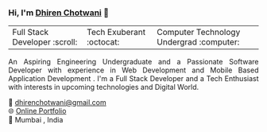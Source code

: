### Hi, I'm [Dhiren Chotwani](http://www.knowdhirenchotwani.gq/)  👋


<table>
    <tr>
        <td>Full Stack Developer  :scroll: </td>
      <td>Tech Exuberant  :octocat: </td>
      <td>Computer Technology Undergrad  :computer: </td>
    </tr>
</table>

<p align="justify">An Aspiring Engineering Undergraduate and a Passionate Software Developer with experience in Web Development and Mobile Based Application Development . I'm a Full Stack Developer and a Tech Enthusiast with interests in upcoming technologies and Digital World. <p>


:e-mail: dhirenchotwani@gmail.com <br>
:globe_with_meridians: [Online Portfolio](www.knowdhirenchotwani.tk) <br>
:round_pushpin:  Mumbai , India <br>
	
<!--
**dhirenchotwani/dhirenchotwani** is a ✨ _special_ ✨ repository because its `README.md` (this file) appears on your GitHub profile.

Here are some ideas to get you started:

- 🔭 I’m currently working on ...
- 🌱 I’m currently learning ...
- 👯 I’m looking to collaborate on ...
- 🤔 I’m looking for help with ...
- 💬 Ask me about ...
- 📫 How to reach me: ...
- 😄 Pronouns: ...
- ⚡ Fun fact: ...
-->
   

